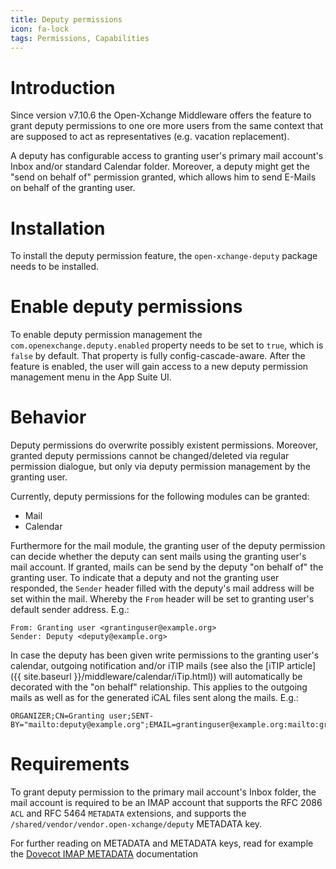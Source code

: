 ```yaml
---
title: Deputy permissions
icon: fa-lock
tags: Permissions, Capabilities
---
```


# Introduction

Since version v7.10.6 the Open-Xchange Middleware offers the feature to grant deputy permissions to one ore more users from the same context that are supposed to act as representatives (e.g. vacation replacement).

A deputy has configurable access to granting user's primary mail account's Inbox and/or standard Calendar folder. Moreover, a deputy might get the "send on behalf of" permission granted, which allows him to send E-Mails on behalf of the granting user.

# Installation

To install the deputy permission feature, the `open-xchange-deputy` package needs to be installed.

# Enable deputy permissions

To enable deputy permission management the `com.openexchange.deputy.enabled` property needs to be set to `true`, which is `false` by default. That property is fully config-cascade-aware.
After the feature is enabled, the user will gain access to a new deputy permission management menu in the App Suite UI.

# Behavior

Deputy permissions do overwrite possibly existent permissions. Moreover, granted deputy permissions cannot be changed/deleted via regular permission dialogue, but only via deputy permission management by the granting user.

Currently, deputy permissions for the following modules can be granted:

 * Mail
 * Calendar

Furthermore for the mail module, the granting user of the deputy permission can decide whether the deputy can sent mails using the granting user's mail account. If granted, mails can be send by the deputy "on behalf of" the granting user. To indicate that a deputy and not the granting user responded, the `Sender` header filled with the deputy's mail address will be set within the mail. Whereby the `From` header will be set to granting user's default sender address. E.g.:

```
From: Granting user <grantinguser@example.org>
Sender: Deputy <deputy@example.org>
```

In case the deputy has been given write permissions to the granting user's calendar, outgoing notification and/or iTIP mails (see also the [iTIP article]({{ site.baseurl }}/middleware/calendar/iTip.html)) will automatically be decorated with the "on behalf" relationship. This applies to the outgoing mails as well as for the generated iCAL files sent along the mails. E.g.:

```
ORGANIZER;CN=Granting user;SENT-BY="mailto:deputy@example.org";EMAIL=grantinguser@example.org:mailto:grantinguser@example.org
```

# Requirements

To grant deputy permission to the primary mail account's Inbox folder, the mail account is required to be an IMAP account that supports the RFC 2086 `ACL` and RFC 5464 `METADATA` extensions, and supports the `/shared/vendor/vendor.open-xchange/deputy` METADATA key.

For further reading on METADATA and METADATA keys, read for example the [Dovecot IMAP METADATA](https://doc.dovecot.org/configuration_manual/imap_metadata/) documentation
